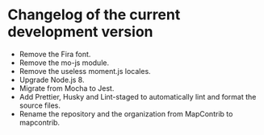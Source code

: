 # Changelog of the current development version

* Remove the Fira font.
* Remove the mo-js module.
* Remove the useless moment.js locales.
* Upgrade Node.js 8.
* Migrate from Mocha to Jest.
* Add Prettier, Husky and Lint-staged to automatically lint and format the source files.
* Rename the repository and the organization from MapContrib to mapcontrib.
